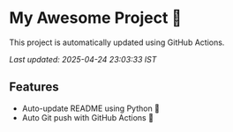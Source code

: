 # My Awesome Project 🚀

This project is automatically updated using GitHub Actions.

_Last updated: 2025-04-24 23:03:33 IST_

## Features
- Auto-update README using Python 🐍
- Auto Git push with GitHub Actions 🤖

